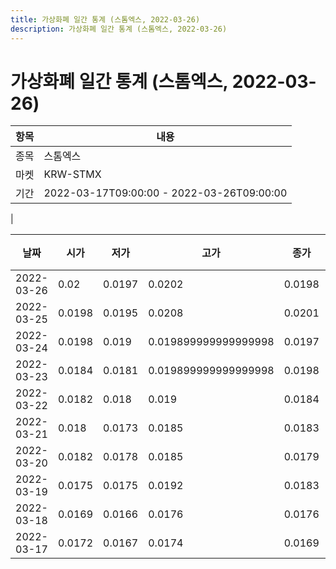 ```yaml
---
title: 가상화폐 일간 통계 (스톰엑스, 2022-03-26)
description: 가상화폐 일간 통계 (스톰엑스, 2022-03-26)
---
```


가상화폐 일간 통계 (스톰엑스, 2022-03-26)
===

|항목|내용|
|--|--|
|종목|스톰엑스|
|마켓|KRW-STMX|\i|종류|일 단위 캔들|
|기간|2022-03-17T09:00:00 - 2022-03-26T09:00:00
|

|날짜|시가|저가|고가|종가|비고|
|--|--|--|--|--|--|
|2022-03-26|0.02|0.0197|0.0202|0.0198|    |
|2022-03-25|0.0198|0.0195|0.0208|0.0201|    |
|2022-03-24|0.0198|0.019|0.019899999999999998|0.0197|    |
|2022-03-23|0.0184|0.0181|0.019899999999999998|0.0198|    |
|2022-03-22|0.0182|0.018|0.019|0.0184|    |
|2022-03-21|0.018|0.0173|0.0185|0.0183|    |
|2022-03-20|0.0182|0.0178|0.0185|0.0179|    |
|2022-03-19|0.0175|0.0175|0.0192|0.0183|    |
|2022-03-18|0.0169|0.0166|0.0176|0.0176|    |
|2022-03-17|0.0172|0.0167|0.0174|0.0169|    |
